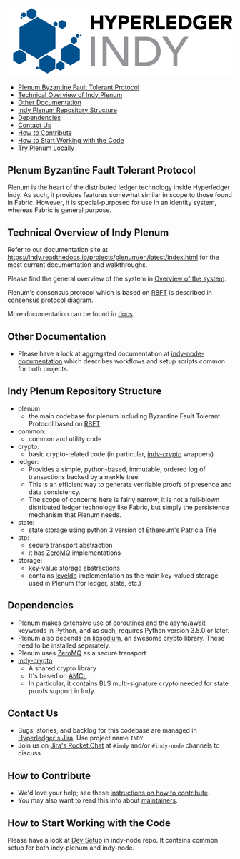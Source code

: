 ![logo](indy-logo.png)





* [Plenum Byzantine Fault Tolerant Protocol](#plenum-byzantine-fault-tolerant-protocol)
* [Technical Overview of Indy Plenum](#technical-overview-of-indy-plenum)
* [Other Documentation](#other-documentation)
* [Indy Plenum Repository Structure](#indy-plenum-repository-structure)
* [Dependencies](#dependencies)
* [Contact Us](#contact-us)
* [How to Contribute](#how-to-contribute)
* [How to Start Working with the Code](#how-to-start-working-with-the-code)
* [Try Plenum Locally](#try-plenum-locally)

## Plenum Byzantine Fault Tolerant Protocol    

Plenum is the heart of the distributed ledger technology inside Hyperledger
Indy. As such, it provides features somewhat similar in scope to those
found in Fabric. However, it is special-purposed for use in an identity
system, whereas Fabric is general purpose.

## Technical Overview of Indy Plenum

Refer to our documentation site at https://indy.readthedocs.io/projects/plenum/en/latest/index.html for the most current documentation and walkthroughs. 

Please find the general overview of the system in [Overview of the system](docs/source/main.md).

Plenum's consensus protocol which is based on [RBFT](https://pakupaku.me/plaublin/rbft/5000a297.pdf) is described in [consensus protocol diagram](docs/source/diagrams/consensus-protocol.png).

More documentation can be found in [docs](docs).

## Other Documentation

- Please have a look at aggregated documentation at [indy-node-documentation](https://github.com/hyperledger/indy-node/blob/master/README.md) which describes workflows and setup scripts common for both projects. 


## Indy Plenum Repository Structure

- plenum:
    - the main codebase for plenum including Byzantine Fault Tolerant Protocol based on [RBFT](https://pakupaku.me/plaublin/rbft/5000a297.pdf)
- common:
    - common and utility code
- crypto:
    - basic crypto-related code (in particular, [indy-crypto](https://github.com/hyperledger/indy-crypto) wrappers) 
- ledger:
    - Provides a simple, python-based, immutable, ordered log of transactions 
backed by a merkle tree.
    - This is an efficient way to generate verifiable proofs of presence
and data consistency.
    - The scope of concerns here is fairly narrow; it is not a full-blown
distributed ledger technology like Fabric, but simply the persistence
mechanism that Plenum needs.
- state:
    - state storage using python 3 version of Ethereum's Patricia Trie
- stp:
    - secure transport abstraction
    - it has [ZeroMQ](http://zeromq.org/) implementations
- storage:
    - key-value storage abstractions
    - contains [leveldb](http://leveldb.org/) implementation as the main key-valued storage used in Plenum (for ledger, state, etc.)

## Dependencies

- Plenum makes extensive use of coroutines and the async/await keywords in
Python, and as such, requires Python version 3.5.0 or later. 
- Plenum also depends on [libsodium](https://download.libsodium.org/doc/), an awesome crypto library. These need to be installed
separately. 
- Plenum uses [ZeroMQ](http://zeromq.org/) as a secure transport
- [indy-crypto](https://github.com/hyperledger/indy-crypto)
    - A shared crypto library 
    - It's based on [AMCL](https://github.com/milagro-crypto/amcl)
    - In particular, it contains BLS multi-signature crypto needed for state proofs support in Indy.


## Contact Us

- Bugs, stories, and backlog for this codebase are managed in [Hyperledger's Jira](https://jira.hyperledger.org).
Use project name `INDY`.
- Join us on [Jira's Rocket.Chat](https://chat.hyperledger.org/channel/indy) at `#indy` and/or `#indy-node` channels to discuss.

## How to Contribute

- We'd love your help; see these [instructions on how to contribute](http://bit.ly/2ugd0bq).
- You may also want to read this info about [maintainers](https://github.com/hyperledger/indy-node/blob/stable/MAINTAINERS.md).


## How to Start Working with the Code

Please have a look at [Dev Setup](https://github.com/hyperledger/indy-node/blob/master/docs/setup-dev.md) in indy-node repo.
It contains common setup for both indy-plenum and indy-node.



